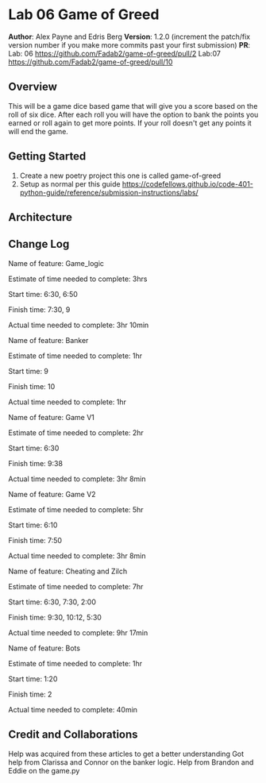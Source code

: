 # Lab 06 Game of Greed 

**Author**: Alex Payne and Edris Berg
**Version**: 1.2.0 (increment the patch/fix version number if you make more commits past your first submission)
**PR**: Lab: 06 https://github.com/Fadab2/game-of-greed/pull/2 Lab:07 https://github.com/Fadab2/game-of-greed/pull/10

## Overview
This will be a game dice based game that will give you a score based on the roll of six dice. After each roll you will have the option to bank the points you earned or roll again to get more points. If your roll doesn't get any points it will end the game. 

## Getting Started
1. Create a new poetry project this one is called game-of-greed
2. Setup as normal per this guide https://codefellows.github.io/code-401-python-guide/reference/submission-instructions/labs/

## Architecture

## Change Log
Name of feature: Game_logic 

Estimate of time needed to complete: 3hrs

Start time: 6:30, 6:50

Finish time: 7:30, 9

Actual time needed to complete: 3hr 10min

Name of feature: Banker

Estimate of time needed to complete: 1hr

Start time: 9

Finish time: 10

Actual time needed to complete: 1hr

Name of feature: Game V1

Estimate of time needed to complete: 2hr

Start time: 6:30

Finish time: 9:38

Actual time needed to complete: 3hr 8min

Name of feature: Game V2

Estimate of time needed to complete: 5hr

Start time: 6:10

Finish time: 7:50

Actual time needed to complete: 3hr 8min

Name of feature: Cheating and Zilch

Estimate of time needed to complete: 7hr

Start time: 6:30, 7:30, 2:00

Finish time: 9:30, 10:12, 5:30

Actual time needed to complete: 9hr 17min

Name of feature: Bots

Estimate of time needed to complete: 1hr

Start time: 1:20 

Finish time: 2

Actual time needed to complete: 40min






## Credit and Collaborations
Help was acquired from these articles to get a better understanding
Got help from Clarissa and Connor on the banker logic. 
Help from Brandon and Eddie on the game.py 
